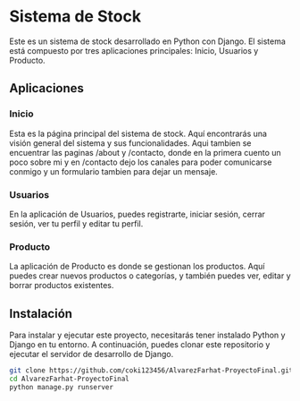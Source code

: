 # Sistema de Stock

Este es un sistema de stock desarrollado en Python con Django. El sistema está compuesto por tres aplicaciones principales: Inicio, Usuarios y Producto.

## Aplicaciones

### Inicio

Esta es la página principal del sistema de stock. Aquí encontrarás una visión general del sistema y sus funcionalidades. Aqui tambien se encuentrar las paginas /about y /contacto, donde en la primera cuento un poco sobre mi y en /contacto dejo los canales para poder comunicarse conmigo y un formulario tambien para dejar un mensaje.

### Usuarios

En la aplicación de Usuarios, puedes registrarte, iniciar sesión, cerrar sesión, ver tu perfil y editar tu perfil.

### Producto

La aplicación de Producto es donde se gestionan los productos. Aquí puedes crear nuevos productos o categorías, y también puedes ver, editar y borrar productos existentes.


## Instalación

Para instalar y ejecutar este proyecto, necesitarás tener instalado Python y Django en tu entorno. A continuación, puedes clonar este repositorio y ejecutar el servidor de desarrollo de Django.

```bash
git clone https://github.com/coki123456/AlvarezFarhat-ProyectoFinal.git
cd AlvarezFarhat-ProyectoFinal
python manage.py runserver
